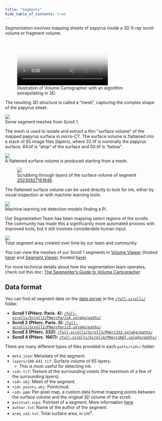 ```yaml
---
title: "Segments"
hide_table_of_contents: true
---
```


<head>
  <html data-theme="dark" />

  <meta
    name="description"
    content="A $1,000,000+ machine learning and computer vision competition"
  />

  <meta property="og:type" content="website" />
  <meta property="og:url" content="https://scrollprize.org" />
  <meta property="og:title" content="Vesuvius Challenge" />
  <meta
    property="og:description"
    content="A $1,000,000+ machine learning and computer vision competition"
  />
  <meta
    property="og:image"
    content="https://scrollprize.org/img/social/opengraph.jpg"
  />

  <meta property="twitter:card" content="summary_large_image" />
  <meta property="twitter:url" content="https://scrollprize.org" />
  <meta property="twitter:title" content="Vesuvius Challenge" />
  <meta
    property="twitter:description"
    content="A $1,000,000+ machine learning and computer vision competition"
  />
  <meta
    property="twitter:image"
    content="https://scrollprize.org/img/social/opengraph.jpg"
  />
</head>

Segmentation involves mapping sheets of papyrus inside a 3D X-ray scroll volume or fragment volume. 

<figure className="max-w-[500px]">
  <video autoPlay playsInline muted controls className="w-[100%] rounded-xl" poster="/img/tutorials/vc-extrapolation2.webp">
    <source src="/img/tutorials/vc-extrapolation2.webm" type="video/webm"/>
  </video>
  <figcaption className="mt-0">Illustration of Volume Cartographer with an algorithm extrapolating in 3D.</figcaption>
</figure>

The resulting 3D structure is called a “mesh”, capturing the complex shape of the papyrus sheet.

<div className="flex flex-wrap max-w-[500px]">
  <div className="w-[100%] max-w-[400px] mb-4"><div className="overflow-hidden mb-2"><img loading="eager" src="/img/data/segmentation-animation.webp" className="w-[100%] mt-[-30px] mb-[-50px]"/></div><figcaption className="mt-[-6px]">Some segment meshes from Scroll 1.</figcaption></div>
</div>

The mesh is used to isolate and extract a thin "surface volume" of the mapped papyrus surface in micro-CT. The surface volume is flattened into a stack of 65 image files (layers), where 32.tif is nominally the papyrus surface. 64.tif is “atop” of the surface and 00.tif is “below”.

<div className="flex w-[100%]">
    <div className="w-[100%] mb-2 mr-2"><img src="/img/data/mesh2surfvol.webp" className="w-[100%]"/><figcaption className="mt-0">A flattened surface volume is produced starting from a mesh.</figcaption></div>
</div>

<figure className="max-w-[600px]">
  <img src="/img/data/surface_volume.gif"/>
  <figcaption className="mt-0">Scrubbing through layers of the surface volume of segment <a href="https://dl.ash2txt.org/full-scrolls/Scroll1/PHercParis4.volpkg/paths/20230827161846/layers/">20230827161846</a>.</figcaption>
</figure>

The flattened surface volume can be used directly to look for ink, either by visual inspection or with machine learning tools.

<div className="flex w-[100%]">
  <div className="w-[100%] mb-2 mr-2"><img src="/img/data/ML-ink-detection.webp" className="w-[100%]"/><figcaption className="mt-0">Machine learning ink detection models finding a Pi.</figcaption></div>
</div>

Our Segmentation Team has been mapping select regions of the scrolls. The community has made this a significantly more automated process with improved tools, but it still involves considerable human input. 

<div className="flex w-[100%]">
  <div className="w-[100%] mb-2 mr-2"><img src="/img/data/segment_areas.webp" className="w-[100%]"/><figcaption className="mt-0">Total segment area created over time by our team and community.</figcaption></div>
</div>

You can view the meshes of our Scroll 1 segments in [Volume Viewer](https://github.com/tomhsiao1260/vc-whiteboard/tree/demo-3) (hosted [here](http://37.19.207.113:5174)) and [Segment Viewer](https://github.com/tomhsiao1260/segment-viewer) (hosted [here](http://37.19.207.113:5173)).

For more technical details about how the segmentation team operates, check out this doc: [The Segmenter’s Guide to Volume Cartographer](https://docs.google.com/document/d/11B9Gy1gJRye_NQHphwbIxINvactUchJJsJOJi1FKrgI/edit?usp=sharing).

## Data format

You can find all segment data on the [data server](https://dl.ash2txt.org/) in the [`/full-scrolls/`](https://dl.ash2txt.org/full-scrolls/) folder.

* **Scroll 1 (PHerc. Paris. 4):** [`/full-scrolls/Scroll1/PHercParis4.volpkg/paths/`](https://dl.ash2txt.org/full-scrolls/Scroll1/PHercParis4.volpkg/paths/)
* **Scroll 2 (PHerc. Paris. 3):** [`/full-scrolls/Scroll2/PHercParis3.volpkg/paths/`](https://dl.ash2txt.org/full-scrolls/Scroll2/PHercParis3.volpkg/paths/)
* **Scroll 3 (PHerc. 332):** [`/full-scrolls/Scroll3/PHerc332.volpkg/paths/`](https://dl.ash2txt.org/full-scrolls/Scroll3/PHerc332.volpkg/paths/)
* **Scroll 4 (PHerc. 1667):** [`/full-scrolls/Scroll4/PHerc1667.volpkg/paths/`](https://dl.ash2txt.org/full-scrolls/Scroll4/PHerc1667.volpkg/paths/)

There are many different types of files provided in each `paths/<id>/` folder:
* `meta.json`: Metadata of the segment.
* `layers/{00-64}.tif`: Surface volume of 65 layers.
  * This is most useful for detecting ink.
* `<id>.tif`: Texture of the surrounding voxels (the maximum of a few of the surrounding layers).
* `<id>.obj`: Mesh of the segment.
* `<id>_points.obj`: Pointcloud.
* `<id>.ppm`: Per-pixel map, a custom data format mapping points between the surface volume and the original 3D volume of the scroll.
* `pointset.vcps`: Pointset of a segment. More information [here](https://www.kaggle.com/code/kglspl/simple-vcps-parser)
* `author.txt`: Name of the author of the segment.
* `area_cm2.txt`: Total surface area, in cm<sup>2</sup>.
